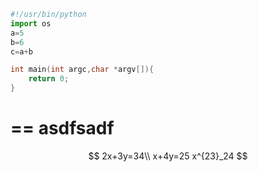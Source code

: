 ```python
#!/usr/bin/python
import os
a=5
b=6
c=a+b
```

```cpp
int main(int argc,char *argv[]){
	return 0;
}
```
==
asdfsadf
==


$$
2x+3y=34\\
x+4y=25
x^{23}_24
$$
